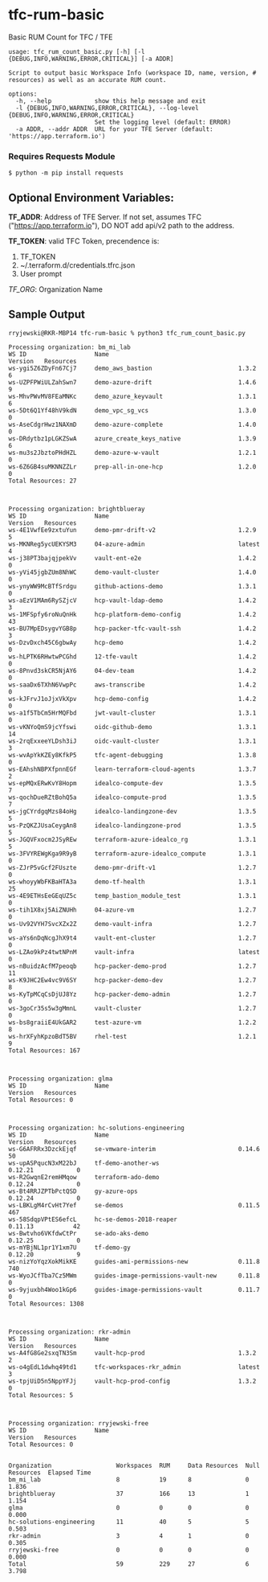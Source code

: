 # tfc-rum-basic
Basic RUM Count for TFC / TFE


```
usage: tfc_rum_count_basic.py [-h] [-l {DEBUG,INFO,WARNING,ERROR,CRITICAL}] [-a ADDR]

Script to output basic Workspace Info (workspace ID, name, version, # resources) as well as an accurate RUM count.

options:
  -h, --help            show this help message and exit
  -l {DEBUG,INFO,WARNING,ERROR,CRITICAL}, --log-level {DEBUG,INFO,WARNING,ERROR,CRITICAL}
                        Set the logging level (default: ERROR)
  -a ADDR, --addr ADDR  URL for your TFE Server (default: 'https://app.terraform.io')
  ```
### Requires Requests Module
```$ python -m pip install requests```


## Optional Environment Variables:
**TF_ADDR**: Address of TFE Server.  If not set, assumes TFC ("https://app.terraform.io"), DO NOT add api/v2 path to the address.


**TF_TOKEN**: valid TFC Token, precendence is:
1. TF_TOKEN
2. ~/.terraform.d/credentials.tfrc.json 
3. User prompt

_TF_ORG_: Organization Name

## Sample Output
```
rryjewski@RKR-MBP14 tfc-rum-basic % python3 tfc_rum_count_basic.py

Processing organization: bm_mi_lab
WS ID                   Name                                    Version   Resources 
ws-ygi5Z6ZDyFn67Cj7     demo_aws_bastion                        1.3.2              6
ws-UZPFPWiULZahSwn7     demo-azure-drift                        1.4.6              9
ws-MhvPWvMV8FEaMNKc     demo_azure_keyvault                     1.3.1              6
ws-5Dt6Q1Yf48hV9kdN     demo_vpc_sg_vcs                         1.3.0              0
ws-AseCdgrHwz1NAXmD     demo-azure-complete                     1.4.0              0
ws-DRdytbz1pLGKZSwA     azure_create_keys_native                1.3.9              6
ws-mu3s2JbztoPHdHZL     demo-azure-w-vault                      1.2.1              0
ws-6Z6GB4suMKNNZZLr     prep-all-in-one-hcp                     1.2.0              0
Total Resources: 27



Processing organization: brightblueray
WS ID                   Name                                    Version   Resources 
ws-4E1VwfEe9zxtuYun     demo-pmr-drift-v2                       1.2.9              5
ws-MKNReg5ycUEKYSM3     04-azure-admin                          latest             4
ws-j38PT3bajqjpekVv     vault-ent-e2e                           1.4.2              0
ws-yVi45jgbZUm8NhWC     demo-vault-cluster                      1.4.0              0
ws-ynyWW9McBTfSrdgu     github-actions-demo                     1.3.1              0
ws-aEzV1MAm6RySZjcV     hcp-vault-ldap-demo                     1.4.2              3
ws-1MFSpfy6roNuQnHk     hcp-platform-demo-config                1.4.2             43
ws-BU7MpEDsygvYGB8p     hcp-packer-tfc-vault-ssh                1.4.2              3
ws-DzvDxch45C6gbwAy     hcp-demo                                1.4.2              0
ws-hLPTK6RHwtwPCGhd     12-tfe-vault                            1.4.2              0
ws-8Pnvd3skCR5NjAY6     04-dev-team                             1.4.2              0
ws-saaDx6TXhN6VwpPc     aws-transcribe                          1.4.2              0
ws-kJFrvJ1oJjxVkXpv     hcp-demo-config                         1.4.2              0
ws-a1f5TbCm5HrMQFbd     jwt-vault-cluster                       1.3.1              0
ws-vKNYoQmS9jcYfswi     oidc-github-demo                        1.3.1             14
ws-2rqExxeeYLDsh3iJ     oidc-vault-cluster                      1.3.1              3
ws-wvApYkKZEy8KfkP5     tfc-agent-debugging                     1.3.8              0
ws-EAhshNBPXfpnnEGf     learn-terraform-cloud-agents            1.3.7              2
ws-epMQxERwKvY8Hopm     idealco-compute-dev                     1.3.5              7
ws-qochDueRZtBohQ5a     idealco-compute-prod                    1.3.5              7
ws-jgCYrdgqMzs84oHg     idealco-landingzone-dev                 1.3.5              5
ws-PzQKZJUsaCeygAn8     idealco-landingzone-prod                1.3.5              5
ws-JGQVFxocm2JSyREw     terraform-azure-idealco_rg              1.3.1              5
ws-3FVYREWgKga9R9yB     terraform-azure-idealco_compute         1.3.1              0
ws-ZJrP5vGcf2FUszte     demo-pmr-drift-v1                       1.2.7              0
ws-whoyyWbFKBaHTA3a     demo-tf-health                          1.3.1             25
ws-4E9ETHsEeGEqUZ5c     temp_bastion_module_test                1.3.1              0
ws-tih1X8xj5AiZNUHh     04-azure-vm                             1.2.7              0
ws-Uv92VYH7SvcXZx2Z     demo-vault-infra                        1.2.7              0
ws-aYs6nDqNcgJhX9t4     vault-ent-cluster                       1.2.7              0
ws-LZAo9kPz4twtNPnM     vault-infra                             latest             0
ws-nBuidzAcfM7peoqb     hcp-packer-demo-prod                    1.2.7             11
ws-K9JHC2Ew4vc9V6SY     hcp-packer-demo-dev                     1.2.7              8
ws-KyTpMCqCsDjUJ8Yz     hcp-packer-demo-admin                   1.2.7              0
ws-3goCr35s5w3gMmnL     vault-cluster                           1.2.7              0
ws-bs8graiiE4UkGAR2     test-azure-vm                           1.2.2              8
ws-hrXFyhKpzoBdT5BV     rhel-test                               1.2.1              9
Total Resources: 167



Processing organization: glma
WS ID                   Name                                    Version   Resources 
Total Resources: 0



Processing organization: hc-solutions-engineering
WS ID                   Name                                    Version   Resources 
ws-G6AFRRx3DzckEjqf     se-vmware-interim                       0.14.6            50
ws-upASPqucN3xM22bJ     tf-demo-another-ws                      0.12.21            0
ws-R2GwqnE2remHMqow     terraform-ado-demo                      0.12.24            0
ws-Bt4RRJZPTbPctQSD     gy-azure-ops                            0.12.24            0
ws-LBKLgM4rCvHt7Yef     se-demos                                0.11.5           467
ws-58SdqpVPtES6efcL     hc-se-demos-2018-reaper                 0.11.13           42
ws-Bwtvho6VKfdwCtPr     se-ado-aks-demo                         0.12.25            0
ws-mYBjNL1pr1Y1xm7U     tf-demo-gy                              0.12.20            9
ws-nizYoYqzXokMikKE     guides-ami-permissions-new              0.11.8           740
ws-WyoJCfTba7Cz5MWm     guides-image-permissions-vault-new      0.11.8             0
ws-9yjuxbh4Woo1kGp6     guides-image-permissions-vault          0.11.7             0
Total Resources: 1308



Processing organization: rkr-admin
WS ID                   Name                                    Version   Resources 
ws-A4fG8Ge2sxqTN3Sm     vault-hcp-prod                          1.3.2              2
ws-o4gEdL1dwhq49td1     tfc-workspaces-rkr_admin                latest             3
ws-tpjUiD5n5NppYFJj     vault-hcp-prod-config                   1.3.2              0
Total Resources: 5



Processing organization: rryjewski-free
WS ID                   Name                                    Version   Resources 
Total Resources: 0


Organization                  Workspaces  RUM     Data Resources  Null Resources  Elapsed Time   
bm_mi_lab                     8           19      8               0               1.836          
brightblueray                 37          166     13              1               1.154          
glma                          0           0       0               0               0.000          
hc-solutions-engineering      11          40      5               5               0.503          
rkr-admin                     3           4       1               0               0.305          
rryjewski-free                0           0       0               0               0.000          
Total                         59          229     27              6               3.798
```